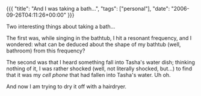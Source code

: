 {{{
  "title": "And I was taking a bath&#8230;",
  "tags": ["personal"],
  "date": "2006-09-26T04:11:26+00:00"
}}}

  Two interesting things about taking a bath...

The first was, while singing in the bathtub, I hit a resonant frequency, and I wondered: what can be deduced about the shape of my bathtub (well, bathroom) from this frequency?

The second was that I heard something fall into Tasha's water dish; thinking nothing of it, I was rather shocked (well, not literally shocked, but...) to find that it was my *cell phone* that had fallen into Tasha's water.  Uh oh.

And now I am trying to dry it off with a hairdryer.

